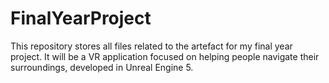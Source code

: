 # FinalYearProject
This repository stores all files related to the artefact for my final year project. It will be a VR application focused on helping people navigate their surroundings, developed in Unreal Engine 5.
